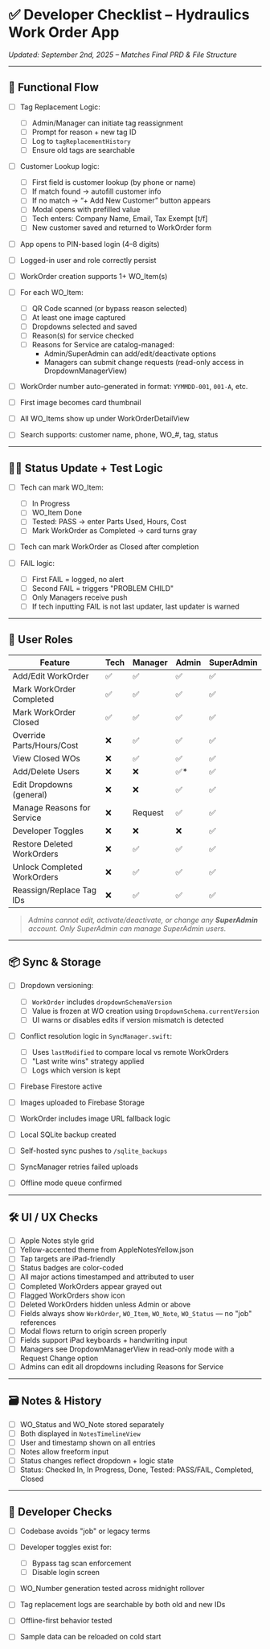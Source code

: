 # ✅ Developer Checklist – Hydraulics Work Order App

*Updated: September 2nd, 2025 – Matches Final PRD & File Structure*

---

## 🔄 Functional Flow

* [ ] Tag Replacement Logic:

  * [ ] Admin/Manager can initiate tag reassignment
  * [ ] Prompt for reason + new tag ID
  * [ ] Log to `tagReplacementHistory`
  * [ ] Ensure old tags are searchable

* [ ] Customer Lookup logic:

  * [ ] First field is customer lookup (by phone or name)
  * [ ] If match found → autofill customer info
  * [ ] If no match → “+ Add New Customer” button appears
  * [ ] Modal opens with prefilled value
  * [ ] Tech enters: Company Name, Email, Tax Exempt \[t/f]
  * [ ] New customer saved and returned to WorkOrder form

* [ ] App opens to PIN-based login (4–8 digits)

* [ ] Logged-in user and role correctly persist

* [ ] WorkOrder creation supports 1+ WO\_Item(s)

* [ ] For each WO\_Item:

  * [ ] QR Code scanned (or bypass reason selected)
  * [ ] At least one image captured
  * [ ] Dropdowns selected and saved
  * [ ] Reason(s) for service checked
  * [ ] Reasons for Service are catalog-managed:
    * Admin/SuperAdmin can add/edit/deactivate options
    * Managers can submit change requests (read-only access in DropdownManagerView)

* [ ] WorkOrder number auto-generated in format: `YYMMDD-001`, `001-A`, etc.

* [ ] First image becomes card thumbnail

* [ ] All WO\_Items show up under WorkOrderDetailView

* [ ] Search supports: customer name, phone, WO\_#, tag, status

---

## 🧑‍🔧 Status Update + Test Logic

* [ ] Tech can mark WO\_Item:

  * [ ] In Progress
  * [ ] WO\_Item Done
  * [ ] Tested: PASS → enter Parts Used, Hours, Cost
  * [ ] Mark WorkOrder as Completed → card turns gray
* [ ] Tech can mark WorkOrder as Closed after completion
* [ ] FAIL logic:

  * [ ] First FAIL = logged, no alert
  * [ ] Second FAIL = triggers "PROBLEM CHILD"
  * [ ] Only Managers receive push
  * [ ] If tech inputting FAIL is not last updater, last updater is warned

---

## 👥 User Roles

| Feature                     | Tech | Manager | Admin | SuperAdmin |
| --------------------------- | ---- | ------- | ----- | ---------- |
| Add/Edit WorkOrder          | ✅   | ✅      | ✅    | ✅          |
| Mark WorkOrder Completed    | ✅   | ✅      | ✅    | ✅          |
| Mark WorkOrder Closed       | ✅   | ✅      | ✅    | ✅          |
| Override Parts/Hours/Cost   | ❌   | ✅      | ✅    | ✅          |
| View Closed WOs             | ❌   | ✅      | ✅    | ✅          |
| Add/Delete Users            | ❌   | ❌      | ✅*   | ✅          |
| Edit Dropdowns (general)    | ❌   | ❌      | ✅    | ✅          |
| Manage Reasons for Service  | ❌   | Request | ✅    | ✅          |
| Developer Toggles           | ❌   | ❌      | ❌    | ✅          |
| Restore Deleted WorkOrders  | ❌   | ✅      | ✅    | ✅          |
| Unlock Completed WorkOrders | ❌   | ✅      | ✅    | ✅          |
| Reassign/Replace Tag IDs    | ❌   | ✅      | ✅    | ✅          |

> *Admins cannot edit, activate/deactivate, or change any **SuperAdmin** account. Only SuperAdmin can manage SuperAdmin users.*

---

## 📦 Sync & Storage

* [ ] Dropdown versioning:

  * [ ] `WorkOrder` includes `dropdownSchemaVersion`
  * [ ] Value is frozen at WO creation using `DropdownSchema.currentVersion`
  * [ ] UI warns or disables edits if version mismatch is detected

* [ ] Conflict resolution logic in `SyncManager.swift`:

  * [ ] Uses `lastModified` to compare local vs remote WorkOrders
  * [ ] "Last write wins" strategy applied
  * [ ] Logs which version is kept

* [ ] Firebase Firestore active

* [ ] Images uploaded to Firebase Storage

* [ ] WorkOrder includes image URL fallback logic

* [ ] Local SQLite backup created

* [ ] Self-hosted sync pushes to `/sqlite_backups`

* [ ] SyncManager retries failed uploads

* [ ] Offline mode queue confirmed

---

## 🛠 UI / UX Checks

* [ ] Apple Notes style grid
* [ ] Yellow-accented theme from AppleNotesYellow\.json
* [ ] Tap targets are iPad-friendly
* [ ] Status badges are color-coded
* [ ] All major actions timestamped and attributed to user
* [ ] Completed WorkOrders appear grayed out
* [ ] Flagged WorkOrders show icon
* [ ] Deleted WorkOrders hidden unless Admin or above
* [ ] Fields always show `WorkOrder`, `WO_Item`, `WO_Note`, `WO_Status` — no "job" references
* [ ] Modal flows return to origin screen properly
* [ ] Fields support iPad keyboards + handwriting input
* [ ] Managers see DropdownManagerView in read-only mode with a Request Change option
* [ ] Admins can edit all dropdowns including Reasons for Service

---

## 🗃 Notes & History

* [ ] WO\_Status and WO\_Note stored separately
* [ ] Both displayed in `NotesTimelineView`
* [ ] User and timestamp shown on all entries
* [ ] Notes allow freeform input
* [ ] Status changes reflect dropdown + logic state
* [ ] Status: Checked In, In Progress, Done, Tested: PASS/FAIL, Completed, Closed

---

## 🧪 Developer Checks

* [ ] Codebase avoids "job" or legacy terms
* [ ] Developer toggles exist for:

  * [ ] Bypass tag scan enforcement
  * [ ] Disable login screen
* [ ] WO\_Number generation tested across midnight rollover
* [ ] Tag replacement logs are searchable by both old and new IDs
* [ ] Offline-first behavior tested
* [ ] Sample data can be reloaded on cold start
